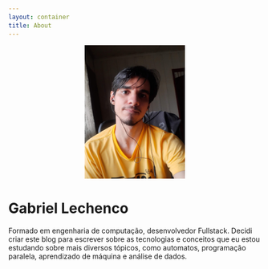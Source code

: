 ```yaml
---
layout: container
title: About
---
```


<p align="center">
    <img style="width: 200px" src="/assets/images/profile.jpg" alt="Eu2" />
</p>

# Gabriel Lechenco

Formado em engenharia de computação, desenvolvedor Fullstack. Decidi criar este 
blog para escrever sobre as tecnologias e conceitos que eu estou estudando sobre 
mais diversos tópicos, como automatos, programação paralela, aprendizado de 
máquina e análise de dados.
